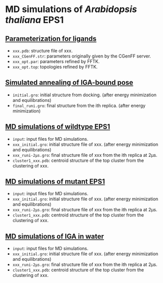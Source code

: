 # MD simulations of *Arabidopsis thaliana* EPS1
## [Parameterization for ligands](./Parameterization)
- `xxx.pdb`: structure file of xxx.
- `xxx_CGenFF.str`: parameters originally given by the CGenFF server.
- `xxx_opt.par`: parameters refined by FFTK.
- `xxx_opt.top`: topologies refined by FFTK.
## [Simulated annealing of IGA-bound pose](./MD_wildtype-EPS1/holo-EPS1_IGA/simulated-annealing)
- `initial.gro`: initial structure from docking. (after energy minimization and equilibrations)
- `final_runi.gro`: final structure from the ith replica. (after energy minimization)
## [MD simulations of wildtype EPS1](./MD_wildtype-EPS1)
- `input`: input files for MD simulations.
- `xxx_initial.gro`: initial structure file of xxx. (after energy minimization and equilibrations)
- `xxx_runi-2μs.gro`: final structure file of xxx from the ith replica at 2μs.
- `cluster1_xxx.pdb`: centroid structure of the top cluster from the clustering of xxx.
## [MD simulations of mutant EPS1](./MD_mutant-EPS1)
- `input`: input files for MD simulations.
- `xxx_initial.gro`: initial structure file of xxx. (after energy minimization and equilibrations)
- `xxx_runi-2μs.gro`: final structure file of xxx from the ith replica at 2μs.
- `cluster1_xxx.pdb`: centroid structure of the top cluster from the clustering of xxx.
## [MD simulations of IGA in water](./MD_IGA-in-water)
- `input`: input files for MD simulations.
- `xxx_initial.gro`: initial structure file of xxx. (after energy minimization and equilibrations)
- `xxx_runi-2μs.gro`: final structure file of xxx from the ith replica at 2μs.
- `cluster1_xxx.pdb`: centroid structure of the top cluster from the clustering of xxx.
